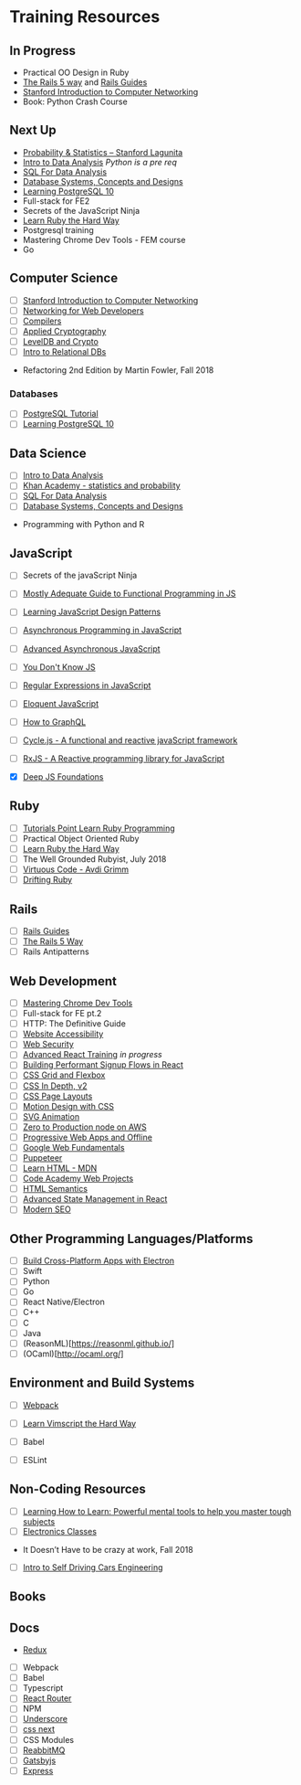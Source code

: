 # Training Resources 

## In Progress 
- Practical OO Design in Ruby
- [The Rails 5 way](http://proquest.safaribooksonline.com.ezproxy.sfpl.org/9780134657691) and [Rails Guides](http://guides.rubyonrails.org/)
- [Stanford Introduction to Computer Networking](https://lagunita.stanford.edu/courses/Engineering/Networking-SP/SelfPaced/about)
- Book: Python Crash Course

## Next Up
- [Probability & Statistics – Stanford Lagunita](https://lagunita.stanford.edu/courses/course-v1:OLI+ProbStat+Open_Jan2017/about)
- [Intro to Data Analysis](https://www.udacity.com/course/intro-to-data-analysis--ud170) *Python is a pre req*
- [SQL For Data Analysis](https://www.udacity.com/course/sql-for-data-analysis--ud198)
- [Database Systems, Concepts and Designs](https://www.udacity.com/course/database-systems-concepts-design--ud150)
- [Learning PostgreSQL 10](https://www.amazon.com/Learning-PostgreSQL-beginners-high-performance-solutions-ebook/dp/B077NQGV1G/ref=sr_1_3?ie=UTF8&qid=1528346265&sr=8-3&keywords=postgresql)
- Full-stack for FE2
- Secrets of the JavaScript Ninja
- [Learn Ruby the Hard Way](https://learnrubythehardway.org/book/)
- Postgresql training
- Mastering Chrome Dev Tools - FEM course
- Go

## Computer Science
- [ ] [Stanford Introduction to Computer Networking](https://lagunita.stanford.edu/courses/Engineering/Networking-SP/SelfPaced/about)
- [ ] [Networking for Web Developers](https://classroom.udacity.com/courses/ud256)
- [ ] [Compilers](https://lagunita.stanford.edu/courses/Engineering/Compilers/Fall2014/about)
- [ ] [Applied Cryptography](https://www.udacity.com/course/applied-cryptography--cs387?utm_source=google&utm_medium=cpc&utm_campaign=google_search_dsa&gclid=CjwKCAiA4vbSBRBNEiwAMorER3cRvHNtDv1iT0KhI81zsphRVwxzXtIGdRzzIc7VJ9DM6bHEU8J8jRoC9w8QAvD_BwE)
- [ ] [LevelDB and Crypto](https://frontendmasters.com/courses/leveldb-crypto/)
- [ ] [Intro to Relational DBs](https://www.udacity.com/course/intro-to-relational-databases--ud197)
- Refactoring 2nd Edition by Martin Fowler, Fall 2018

### Databases
- [ ] [PostgreSQL Tutorial](https://www.tutorialspoint.com/postgresql/)
- [ ] [Learning PostgreSQL 10](https://www.amazon.com/Learning-PostgreSQL-beginners-high-performance-solutions-ebook/dp/B077NQGV1G/ref=sr_1_3?ie=UTF8&qid=1528346265&sr=8-3&keywords=postgresql)

## Data Science
- [ ] [Intro to Data Analysis](https://www.udacity.com/course/intro-to-data-analysis--ud170)
- [ ] [Khan Academy - statistics and probability](https://www.khanacademy.org/math/statistics-probability)
- [ ] [SQL For Data Analysis](https://www.udacity.com/course/sql-for-data-analysis--ud198)
- [ ] [Database Systems, Concepts and Designs](https://www.udacity.com/course/database-systems-concepts-design--ud150)
- Programming with Python and R

## JavaScript
- [ ] Secrets of the javaScript Ninja
- [ ] [Mostly Adequate Guide to Functional Programming in JS](https://github.com/MostlyAdequate/mostly-adequate-guide)
- [ ] [Learning JavaScript Design Patterns](https://github.com/addyosmani/essential-js-design-patterns)
- [ ] [Asynchronous Programming in JavaScript](https://frontendmasters.com/courses/asynchronous-javascript/)
- [ ] [Advanced Asynchronous JavaScript](https://frontendmasters.com/courses/advanced-async-js/)
- [ ] [You Don't Know JS](https://github.com/getify/You-Dont-Know-JS)
- [ ] [Regular Expressions in JavaScript](http://eloquentjavascript.net/09_regexp.html)
- [ ] [Eloquent JavaScript](http://eloquentjavascript.net/)
- [ ] [How to GraphQL](https://www.howtographql.com/)
- [ ] [Cycle.js - A functional and reactive javaScript framework](https://cycle.js.org/)
- [ ] [RxJS - A Reactive programming library for JavaScript](https://github.com/ReactiveX/RxJS)
- [x] [Deep JS Foundations](https://frontendmasters.com/courses/javascript-foundations/)


## Ruby

- [ ] [Tutorials Point Learn Ruby Programming](https://www.tutorialspoint.com/ruby/index.htm)
- [ ] Practical Object Oriented Ruby
- [ ] [Learn Ruby the Hard Way](https://learnrubythehardway.org/book/)
- [ ] The Well Grounded Rubyist, July 2018
- [ ] [Virtuous Code - Avdi Grimm](http://www.virtuouscode.com/)
- [ ] [Drifting Ruby](https://www.driftingruby.com/)

## Rails
- [ ] [Rails Guides](http://guides.rubyonrails.org/)
- [ ] [The Rails 5 Way](http://proquest.safaribooksonline.com.ezproxy.sfpl.org/book/programming/rails/9780134657691)
- [ ] Rails Antipatterns

## Web Development

- [ ] [Mastering Chrome Dev Tools](https://frontendmasters.com/courses/chrome-dev-tools/)
- [ ] Full-stack for FE pt.2
- [ ] HTTP: The Definitive Guide
- [ ] [Website Accessibility](https://frontendmasters.com/courses/web-accessibility/)
- [ ] [Web Security](https://frontendmasters.com/courses/web-security/)
- [ ] [Advanced React Training](https://courses.reacttraining.com/courses/enrolled/250055) _in progress_
- [ ] [Building Performant Signup Flows in React](https://www.youtube.com/watch?v=pApKYYns7-U&spfreload=5)
- [ ] [CSS Grid and Flexbox](https://frontendmasters.com/courses/css-grids-flexbox/)
- [ ] [CSS In Depth, v2](https://frontendmasters.com/courses/css-in-depth-v2/)
- [ ] [CSS Page Layouts](https://www.lynda.com/Web-Interactive-CSS-training/CSS-Page-Layouts/86003-2.html)
- [ ] [Motion Design with CSS](https://frontendmasters.com/courses/motion-design-css/)
- [ ] [SVG Animation](https://frontendmasters.com/courses/svg-animation/)
- [ ] [Zero to Production node on AWS](https://frontendmasters.com/courses/production-node-aws/)
- [ ] [Progressive Web Apps and Offline](https://frontendmasters.com/courses/progressive-web-apps/)
- [ ] [Google Web Fundamentals](https://developers.google.com/web)
- [ ] [Puppeteer](https://github.com/GoogleChrome/puppeteer)
- [ ] [Learn HTML - MDN](https://developer.mozilla.org/en-US/docs/Learn/HTML)
- [ ] [Code Academy Web Projects](https://www.codecademy.com/en/tracks/projects)
- [ ] [HTML Semantics](https://www.smashingmagazine.com/ebooks/html-semantics/)
- [ ] [Advanced State Management in React](https://frontendmasters.com/courses/react-state/)
- [ ] [Modern SEO](https://frontendmasters.com/courses/modern-seo/)

## Other Programming Languages/Platforms

- [ ] [Build Cross-Platform Apps with Electron](https://frontendmasters.com/courses/electron/)
- [ ] Swift
- [ ] Python
- [ ] Go
- [ ] React Native/Electron
- [ ] C++
- [ ] C
- [ ] Java
- [ ] (ReasonML)[https://reasonml.github.io/]
- [ ] (OCaml)[http://ocaml.org/]

## Environment and Build Systems
- [ ] [Webpack](https://webpack.js.org/concepts/)
- [ ] [Learn Vimscript the Hard Way](http://learnvimscriptthehardway.stevelosh.com/)
- [ ] Babel
- [ ] ESLint


## Non-Coding Resources
- [ ] [Learning How to Learn: Powerful mental tools to help you master tough subjects](https://www.coursera.org/learn/learning-how-to-learn)
- [ ] [Electronics Classes](http://www.instructables.com/classes/tagged/electronics/)
- It Doesn’t Have to be crazy at work, Fall 2018
- [ ] [Intro to Self Driving Cars Engineering](https://www.udacity.com/course/intro-to-self-driving-cars--nd113)

## Books

## Docs

- [Redux](https://redux.js.org/)
- [ ] Webpack
- [ ] Babel
- [ ] Typescript 
- [ ] [React Router](https://reacttraining.com/react-router/)
- [ ] NPM
- [ ] [Underscore](http://underscorejs.org/)
- [ ] [css next](http://cssnext.io/)
- [ ] CSS Modules
- [ ] [ReabbitMQ](http://www.rabbitmq.com/getstarted.html)
- [ ] [Gatsbyjs](https://www.gatsbyjs.org/)
- [ ] [Express](https://expressjs.com/)

